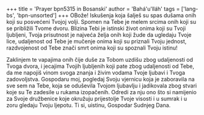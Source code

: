 +++
title = 'Prayer bpn5315 in Bosanski'
author = 'Bahá'u'lláh'
tags = ['lang-bs', 'bpn-unsorted']
+++
OBože! Iskušenja koja šalješ su spas dušama onih koji su posvećeni Tvojoj volji. Spomen na Tebe je melem srcima onih koji su se približili Tvome dvoru. Blizina Tebi je istinski život onima koji su Tvoji ljubljeni, Tvoja prisutnost je najveća želja onih koji žude da ugledaju Tvoje lice, udaljenost od Tebe je mučenje onima koji su priznali Tvoju jednost, razdvojenost od Tebe znači smrt onima koji su spoznali Tvoju istinu!

Zaklinjem te vapajima onih čije duše za Tobom uzdišu zbog udaljenosti od Tvoga dvora, i jecajima Tvojih ljubljenih koji pate zbog udaljenosti od Tebe, da me napojiš vinom svoga znanja i živim vodama Tvoje ljubavi i Tvoga zadovoljstva. Gospodaru moj, pogledaj Svoju vjernicu koja je zaboravila na sve sem na Tebe, koja se oduševila Tvojom ljubavlju i jadikovala zbog stvari koje su Te zadesile u rukama izopačenih. Odredi za nju ono što si namijenio za Svoje družbenice koje okružuju prijestolje Tvoje visosti i u sumrak i u zoru gledaju Tvoju ljepotu. Ti si, uistinu, Gospodar Sudnjeg Dana.

